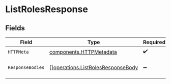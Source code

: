 # ListRolesResponse


## Fields

| Field                                                                                  | Type                                                                                   | Required                                                                               | Description                                                                            |
| -------------------------------------------------------------------------------------- | -------------------------------------------------------------------------------------- | -------------------------------------------------------------------------------------- | -------------------------------------------------------------------------------------- |
| `HTTPMeta`                                                                             | [components.HTTPMetadata](../../models/components/httpmetadata.md)                     | :heavy_check_mark:                                                                     | N/A                                                                                    |
| `ResponseBodies`                                                                       | [][operations.ListRolesResponseBody](../../models/operations/listrolesresponsebody.md) | :heavy_minus_sign:                                                                     | The Roles in your workspace                                                            |